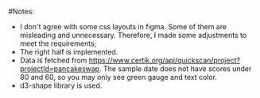 #Notes:
- I don't agree with some css layouts in figma. Some of them are misleading and unnecessary. Therefore, I made some adjustments to meet the requirements;
- The right half is implemented.
- Data is fetched from https://www.certik.org/api/quickscan/project?projectId=pancakeswap.
The sample date does not have scores under 80 and 60, so you may only see green gauge and text color.
- d3-shape library is used.
